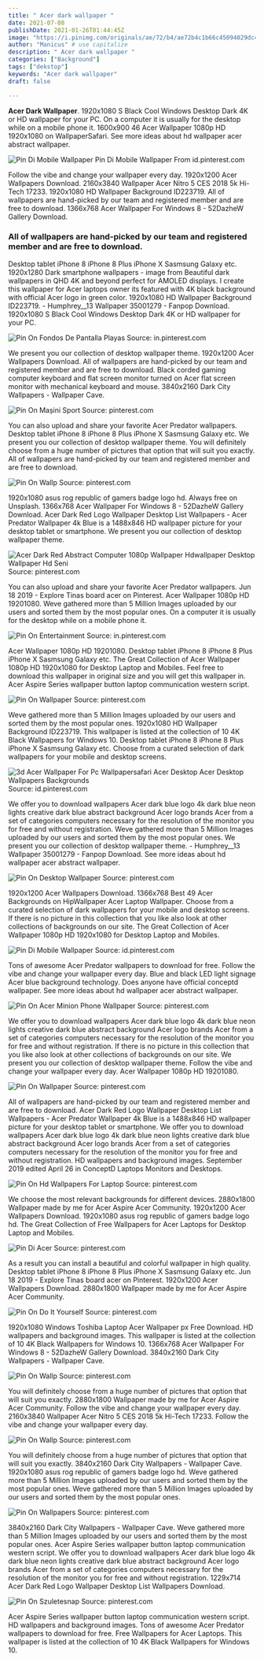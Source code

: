 ```yaml
---
title: " Acer dark wallpaper "
date: 2021-07-08
publishDate: 2021-01-26T01:44:45Z
image: "https://i.pinimg.com/originals/ae/72/b4/ae72b4c1b66c45094029dc48792cde18.jpg"
author: "Manicus" # use capitalize
description: " Acer dark wallpaper "
categories: ["Background"]
tags: ["dekstop"]
keywords: "Acer dark wallpaper"
draft: false

---
```



**Acer Dark Wallpaper**. 1920x1080 S Black Cool Windows Desktop Dark 4K or HD wallpaper for your PC. On a computer it is usually for the desktop while on a mobile phone it. 1600x900 46 Acer Wallpaper 1080p HD 1920x1080 on WallpaperSafari. See more ideas about hd wallpaper acer abstract wallpaper.

![Pin Di Mobile Wallpaper](https://i.pinimg.com/originals/a7/60/f5/a760f50db0207b71a36b148fea350a6a.jpg "Pin Di Mobile Wallpaper")
Pin Di Mobile Wallpaper From id.pinterest.com


Follow the vibe and change your wallpaper every day. 1920x1200 Acer Wallpapers Download. 2160x3840 Wallpaper Acer Nitro 5 CES 2018 5k Hi-Tech 17233. 1920x1080 HD Wallpaper Background ID223719. All of wallpapers are hand-picked by our team and registered member and are free to download. 1366x768 Acer Wallpaper For Windows 8 - 52DazheW Gallery Download.

### All of wallpapers are hand-picked by our team and registered member and are free to download.

Desktop tablet iPhone 8 iPhone 8 Plus iPhone X Sasmsung Galaxy etc. 1920x1280 Dark smartphone wallpapers - image from Beautiful dark wallpapers in QHD 4K and beyond perfect for AMOLED displays. I create this wallpaper for Acer laptops owner its featured with 4K black background with official Acer logo in green color. 1920x1080 HD Wallpaper Background ID223719. - Humphrey__13 Wallpaper 35001279 - Fanpop Download. 1920x1080 S Black Cool Windows Desktop Dark 4K or HD wallpaper for your PC.


![Pin On Fondos De Pantalla Playas](https://i.pinimg.com/564x/e5/05/06/e50506ad5c9d81a302384f9e284fcbda.jpg "Pin On Fondos De Pantalla Playas")
Source: in.pinterest.com

We present you our collection of desktop wallpaper theme. 1920x1200 Acer Wallpapers Download. All of wallpapers are hand-picked by our team and registered member and are free to download. Black corded gaming computer keyboard and flat screen monitor turned on Acer flat screen monitor with mechanical keyboard and mouse. 3840x2160 Dark City Wallpapers - Wallpaper Cave.

![Pin On Mașini Sport](https://i.pinimg.com/originals/9b/bd/ce/9bbdce7be9e3c63d1e348f69846c3a12.jpg "Pin On Mașini Sport")
Source: pinterest.com

You can also upload and share your favorite Acer Predator wallpapers. Desktop tablet iPhone 8 iPhone 8 Plus iPhone X Sasmsung Galaxy etc. We present you our collection of desktop wallpaper theme. You will definitely choose from a huge number of pictures that option that will suit you exactly. All of wallpapers are hand-picked by our team and registered member and are free to download.

![Pin On Wallp](https://i.pinimg.com/originals/f2/29/e6/f229e68b86745c064c9586db0f216ec9.png "Pin On Wallp")
Source: pinterest.com

1920x1080 asus rog republic of gamers badge logo hd. Always free on Unsplash. 1366x768 Acer Wallpaper For Windows 8 - 52DazheW Gallery Download. Acer Dark Red Logo Wallpaper Desktop List Wallpapers - Acer Predator Wallpaper 4k Blue is a 1488x846 HD wallpaper picture for your desktop tablet or smartphone. We present you our collection of desktop wallpaper theme.

![Acer Dark Red Abstract Computer 1080p Wallpaper Hdwallpaper Desktop Wallpaper Hd Seni](https://i.pinimg.com/originals/d0/14/24/d0142489eb86c237f6493fd664e66240.jpg "Acer Dark Red Abstract Computer 1080p Wallpaper Hdwallpaper Desktop Wallpaper Hd Seni")
Source: pinterest.com

You can also upload and share your favorite Acer Predator wallpapers. Jun 18 2019 - Explore Tinas board acer on Pinterest. Acer Wallpaper 1080p HD 19201080. Weve gathered more than 5 Million Images uploaded by our users and sorted them by the most popular ones. On a computer it is usually for the desktop while on a mobile phone it.

![Pin On Entertainment](https://i.pinimg.com/474x/03/43/98/03439815553577479989f94dd7ee9789.jpg "Pin On Entertainment")
Source: in.pinterest.com

Acer Wallpaper 1080p HD 19201080. Desktop tablet iPhone 8 iPhone 8 Plus iPhone X Sasmsung Galaxy etc. The Great Collection of Acer Wallpaper 1080p HD 1920x1080 for Desktop Laptop and Mobiles. Feel free to download this wallpaper in original size and you will get this wallpaper in. Acer Aspire Series wallpaper button laptop communication western script.

![Pin On Wallpaper](https://i.pinimg.com/originals/89/4f/6b/894f6b3e9178557f6efd7015ee44c78e.jpg "Pin On Wallpaper")
Source: pinterest.com

Weve gathered more than 5 Million Images uploaded by our users and sorted them by the most popular ones. 1920x1080 HD Wallpaper Background ID223719. This wallpaper is listed at the collection of 10 4K Black Wallpapers for Windows 10. Desktop tablet iPhone 8 iPhone 8 Plus iPhone X Sasmsung Galaxy etc. Choose from a curated selection of dark wallpapers for your mobile and desktop screens.

![3d Acer Wallpaper For Pc Wallpapersafari Acer Desktop Acer Desktop Wallpapers Backgrounds](https://i.pinimg.com/736x/c6/c9/4c/c6c94ca5688e0c8eb96afe1bfc19fefd--wallpapers-for-pc-wallpaper-for.jpg "3d Acer Wallpaper For Pc Wallpapersafari Acer Desktop Acer Desktop Wallpapers Backgrounds")
Source: id.pinterest.com

We offer you to download wallpapers Acer dark blue logo 4k dark blue neon lights creative dark blue abstract background Acer logo brands Acer from a set of categories computers necessary for the resolution of the monitor you for free and without registration. Weve gathered more than 5 Million Images uploaded by our users and sorted them by the most popular ones. We present you our collection of desktop wallpaper theme. - Humphrey__13 Wallpaper 35001279 - Fanpop Download. See more ideas about hd wallpaper acer abstract wallpaper.

![Pin On Desktop Wallpaper](https://i.pinimg.com/originals/d3/e5/47/d3e547a2bff03b0db6348737b7661bd3.jpg "Pin On Desktop Wallpaper")
Source: pinterest.com

1920x1200 Acer Wallpapers Download. 1366x768 Best 49 Acer Backgrounds on HipWallpaper Acer Laptop Wallpaper. Choose from a curated selection of dark wallpapers for your mobile and desktop screens. If there is no picture in this collection that you like also look at other collections of backgrounds on our site. The Great Collection of Acer Wallpaper 1080p HD 1920x1080 for Desktop Laptop and Mobiles.

![Pin Di Mobile Wallpaper](https://i.pinimg.com/originals/a7/60/f5/a760f50db0207b71a36b148fea350a6a.jpg "Pin Di Mobile Wallpaper")
Source: id.pinterest.com

Tons of awesome Acer Predator wallpapers to download for free. Follow the vibe and change your wallpaper every day. Blue and black LED light signage Acer blue background technology. Does anyone have official conceptd wallpaper. See more ideas about hd wallpaper acer abstract wallpaper.

![Pin On Acer Minion Phone Wallpaper](https://i.pinimg.com/200x150/12/80/c4/1280c453b6b9ab243ecc38213afcb150.jpg "Pin On Acer Minion Phone Wallpaper")
Source: pinterest.com

We offer you to download wallpapers Acer dark blue logo 4k dark blue neon lights creative dark blue abstract background Acer logo brands Acer from a set of categories computers necessary for the resolution of the monitor you for free and without registration. If there is no picture in this collection that you like also look at other collections of backgrounds on our site. We present you our collection of desktop wallpaper theme. Follow the vibe and change your wallpaper every day. Acer Wallpaper 1080p HD 19201080.

![Pin On Wallpaper](https://i.pinimg.com/originals/eb/52/e1/eb52e1df8aee7eeaf8afccf1518d392b.jpg "Pin On Wallpaper")
Source: pinterest.com

All of wallpapers are hand-picked by our team and registered member and are free to download. Acer Dark Red Logo Wallpaper Desktop List Wallpapers - Acer Predator Wallpaper 4k Blue is a 1488x846 HD wallpaper picture for your desktop tablet or smartphone. We offer you to download wallpapers Acer dark blue logo 4k dark blue neon lights creative dark blue abstract background Acer logo brands Acer from a set of categories computers necessary for the resolution of the monitor you for free and without registration. HD wallpapers and background images. September 2019 edited April 26 in ConceptD Laptops Monitors and Desktops.

![Pin On Hd Wallpapers For Laptop](https://i.pinimg.com/originals/99/c6/3b/99c63bc9951892cd564baa0ddfbe5456.jpg "Pin On Hd Wallpapers For Laptop")
Source: pinterest.com

We choose the most relevant backgrounds for different devices. 2880x1800 Wallpaper made by me for Acer Aspire Acer Community. 1920x1200 Acer Wallpapers Download. 1920x1080 asus rog republic of gamers badge logo hd. The Great Collection of Free Wallpapers for Acer Laptops for Desktop Laptop and Mobiles.

![Pin Di Acer](https://i.pinimg.com/originals/eb/c6/28/ebc6288d0d0fd6523011b7723aadafd2.jpg "Pin Di Acer")
Source: pinterest.com

As a result you can install a beautiful and colorful wallpaper in high quality. Desktop tablet iPhone 8 iPhone 8 Plus iPhone X Sasmsung Galaxy etc. Jun 18 2019 - Explore Tinas board acer on Pinterest. 1920x1200 Acer Wallpapers Download. 2880x1800 Wallpaper made by me for Acer Aspire Acer Community.

![Pin On Do It Yourself](https://i.pinimg.com/600x315/ed/d4/7a/edd47af687f9d1e6e1fccde4c77a95e4.jpg "Pin On Do It Yourself")
Source: pinterest.com

1920x1080 Windows Toshiba Laptop Acer Wallpaper px Free Download. HD wallpapers and background images. This wallpaper is listed at the collection of 10 4K Black Wallpapers for Windows 10. 1366x768 Acer Wallpaper For Windows 8 - 52DazheW Gallery Download. 3840x2160 Dark City Wallpapers - Wallpaper Cave.

![Pin On Wallp](https://i.pinimg.com/originals/45/d5/aa/45d5aad00880bea752e74453994de5b6.jpg "Pin On Wallp")
Source: pinterest.com

You will definitely choose from a huge number of pictures that option that will suit you exactly. 2880x1800 Wallpaper made by me for Acer Aspire Acer Community. Follow the vibe and change your wallpaper every day. 2160x3840 Wallpaper Acer Nitro 5 CES 2018 5k Hi-Tech 17233. Follow the vibe and change your wallpaper every day.

![Pin On Wallp](https://i.pinimg.com/originals/7b/17/37/7b173768a079cfc1fba51060aadcc152.jpg "Pin On Wallp")
Source: pinterest.com

You will definitely choose from a huge number of pictures that option that will suit you exactly. 3840x2160 Dark City Wallpapers - Wallpaper Cave. 1920x1080 asus rog republic of gamers badge logo hd. Weve gathered more than 5 Million Images uploaded by our users and sorted them by the most popular ones. Weve gathered more than 5 Million Images uploaded by our users and sorted them by the most popular ones.

![Pin On Wallpapers](https://i.pinimg.com/originals/3f/47/2f/3f472fa6c07cb062b9808a0dbf2024c7.jpg "Pin On Wallpapers")
Source: pinterest.com

3840x2160 Dark City Wallpapers - Wallpaper Cave. Weve gathered more than 5 Million Images uploaded by our users and sorted them by the most popular ones. Acer Aspire Series wallpaper button laptop communication western script. We offer you to download wallpapers Acer dark blue logo 4k dark blue neon lights creative dark blue abstract background Acer logo brands Acer from a set of categories computers necessary for the resolution of the monitor you for free and without registration. 1229x714 Acer Dark Red Logo Wallpaper Desktop List Wallpapers Download.

![Pin On Szuletesnap](https://i.pinimg.com/originals/ae/72/b4/ae72b4c1b66c45094029dc48792cde18.jpg "Pin On Szuletesnap")
Source: pinterest.com

Acer Aspire Series wallpaper button laptop communication western script. HD wallpapers and background images. Tons of awesome Acer Predator wallpapers to download for free. Free Wallpapers for Acer Laptops. This wallpaper is listed at the collection of 10 4K Black Wallpapers for Windows 10.

